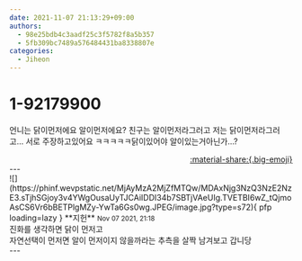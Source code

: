 ```yaml
---
date: 2021-11-07 21:13:29+09:00
authors:
  - 98e25bdb4c3aadf25c3f5782f8a5b357
  - 5fb309bc7489a576484431ba8338807e
categories:
  - Jiheon
---
```


# 1-92179900

<div class="post-container" markdown="1">
<div class="content-container md-sidebar__scrollwrap" markdown="1">

언니는 닭이먼저에요 알이먼저에요? 친구는 알이먼저라그러고 저는 닭이먼저라그러고... 서로 주장하고있어요 ㅋㅋㅋㅋㅋ닭이있어야 알이있는거아닌가...?

</div>
</div>

<div style="text-align: right;" markdown="1">
<a href="https://weverse.io/fromis9/fanpost/1-92179900" style="text-align: right;">:material-share:{.big-emoji}</a>
</div>
---

<div class="comments-container md-sidebar__scrollwrap" markdown="1">
<div class="comment" markdown="1">
<div class='id-container' markdown="1">
![](https://phinf.wevpstatic.net/MjAyMzA2MjZfMTQw/MDAxNjg3NzQ3NzE2NzE3.sTjhSGjoy3v4YWgOusaUyTJCAiIDDI34b7SBTjVAeUIg.TVETBI6wZ_tQjmoAsCS6Vr6bBETPlgMZy-YwTa6Gs0wg.JPEG/image.jpg?type=s72){ pfp loading=lazy }
**<span class="artist">지헌</span>** <small>Nov 07 2021, 21:18</small><br>
</div>
<div class='comment-body' markdown="1">
진화를 생각하면 닭이 먼저고<br>자연선택이 먼저면 알이 먼저이지 않을까라는 추측을 살짝 남겨보고 갑니당
</div>
</div>
</div>
---
